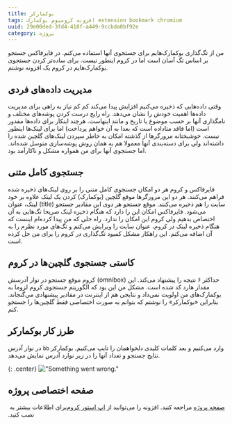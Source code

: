```yaml
---
title: بوکمارکر
tags: افزونه کرومیوم بوکمارک extension bookmark chromium
uuid: 29e00ded-3fd4-418f-a449-9ccbda0bf92e
category: پروژه
---
```


من از تگ‌گذاری بوکمارک‌هایم برای جستجوی آنها استفاده می‌کنم. در فایرفاکس جستجو بر اساس تگ آسان است اما در کروم اینطور نیست. برای ساده‌تر کردن جستجوی بوکمارک‌هایم در کروم یک افزونه نوشتم.

## مدیریت داده‌های فردی
وقتی داده‌هایی که ذخیره می‌کنیم افزایش پیدا می‌کند کم کم نیاز به راهی برای مدیریت داده‌ها اهمیت خودش را نشان می‌دهد. راه رایج درست کردن پوشه‌های مختلف و نامگذاری آنها بر حسب موضوع یا تاریخ و مانند اینهاست. هرچند اینکار برای داده‌ها مقدور است (اما فاقد متاداده است که بعدا به آن خواهم پرداخت) اما برای لینک‌ها اینطور نیست. خوشبختانه مرورگرها از گذشته امکان به خاطر سپردن لینک‌های گلچین شده را داشته‌اند ولی برای دسته‌بندی آنها معمولا هم به همان روش پوشه‌سازی متوسل شده‌اند. اما جستجوی آنها برای من همواره مشکل و ناکارآمد بود.

## جستجوی کامل متنی
فایرفاکس و کروم هر دو امکان جستجوی کامل متنی را بر روی لینک‌های ذخیره شده فراهم می‌کنند. هر دو این مرورگرها موقع گلچین (بوکمارک) کردن یک لینک علاوه بر خود لینک، عنوان (title) سایت را هم ذخیره می‌کنند. موقع جستجو هر دوی این مقادیر جستجو می‌شود. فایرفاکس امکان این را دارد که هنگام ذخیره لینک صریحا تگ‌هایی به آن اختصاص بدهیم ولی کروم این امکان را ندارد. راه حلی که من پیدا کرده‌ام اینست که هنگام ذخیره لینک در کروم، عنوان سایت را ویرایش می‌کنم و تگ‌های مورد نظرم را به آن اضافه می‌کنم. این راهکار مشکل کمبود تگ‌گذاری در کروم را برای من حل کرده است.

## کاستی جستجوی گلچین‌ها در کروم
کروم موقع جستجو در نوار آدرسش (omnibox) حداکثر ۶ نتیجه را پیشنهاد می‌کند. این مقدار هارد کد شده است. مشکل من این بود که الگوریتم جستجوی کروم لزوما به بوکمارک‌های من اولویت نمی‌داد و نتایجی هم از اینترنت در مقادیر پیشنهادی می‌گنجاند. بنابراین «بوکمارکر» را نوشتم که بتوانم به صورت اختصاصی فقط گلچین‌ها را جستجو کنم.

## طرز کار بوکمارکر
در نوار آدرس `bb` وارد می‌کنیم و بعد کلمات کلیدی دلخواهمان را تایپ می‌کنیم. بوکمارکر نتایج جستجو و تعداد آنها را در زیر نوارد آدرس نمایش می‌دهد.


{: .center}
!["Something went wrong."](assets/pimg/bookmarker.png "بوکمارکر فقط گلچین‌ها را جستجو می کند.")

## صفحه اختصاصی پروژه
برای اطلاعات بیشتر به ‏‎[صفحه پروژه](projects/bookmarker) مراجعه کنید. افزونه را می‌توانید از ‏‏‬[اپ استور کروم‮‮](https://chrome.google.com/webstore/detail/dogmmdcflcflabibfbecmfgaaobifimo) نصب کنید.
